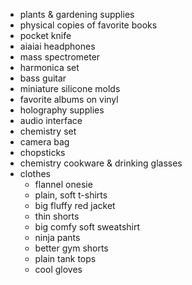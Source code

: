 
- plants & gardening supplies
- physical copies of favorite books
- pocket knife
- aiaiai headphones
- mass spectrometer
- harmonica set
- bass guitar
- miniature silicone molds
- favorite albums on vinyl
- holography supplies
- audio interface
- chemistry set
- camera bag
- chopsticks
- chemistry cookware & drinking glasses
- clothes
  - flannel onesie
  - plain, soft t-shirts
  - big fluffy red jacket
  - thin shorts
  - big comfy soft sweatshirt
  - ninja pants
  - better gym shorts
  - plain tank tops
  - cool gloves
